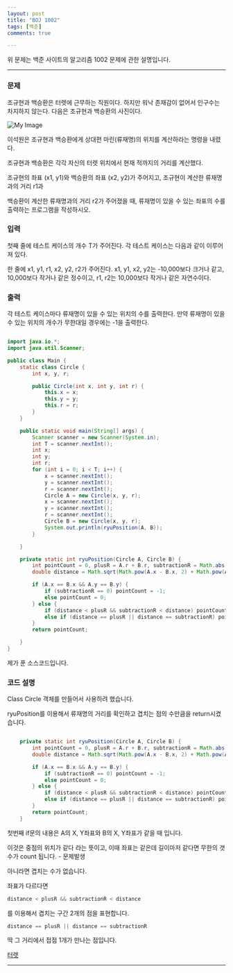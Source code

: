 ```yaml
---
layout: post
title: "BOJ 1002"
tags: [백준]
comments: true

---
```


위 문제는 백준 사이트의 알고리즘 1002 문제에 관한 설명입니다.<br>

---


### 문제

조규현과 백승환은 터렛에 근무하는 직원이다. 하지만 워낙 존재감이 없어서 인구수는 차지하지 않는다. 다음은 조규현과 백승환의 사진이다.

<img src="https://onlinejudgeimages.s3-ap-northeast-1.amazonaws.com/upload/201003/dfcmhrjj_142c3w76qg8_b.jpg" alt="My Image">

이석원은 조규현과 백승환에게 상대편 마린(류재명)의 위치를 계산하라는 명령을 내렸다.

조규현과 백승환은 각각 자신의 터렛 위치에서 현재 적까지의 거리를 계산했다.

조규현의 좌표 (x1, y1)와 백승환의 좌표 (x2, y2)가 주어지고, 조규현이 계산한 류재명과의 거리 r1과

백승환이 계산한 류재명과의 거리 r2가 주어졌을 때, 류재명이 있을 수 있는 좌표의 수를 출력하는 프로그램을 작성하시오.

### 입력

첫째 줄에 테스트 케이스의 개수 T가 주어진다. 각 테스트 케이스는 다음과 같이 이루어져 있다.

한 줄에 x1, y1, r1, x2, y2, r2가 주어진다. x1, y1, x2, y2는 -10,000보다 크거나 같고, 10,000보다 작거나 같은 정수이고, r1, r2는 10,000보다 작거나 같은 자연수이다.

### 출력

각 테스트 케이스마다 류재명이 있을 수 있는 위치의 수를 출력한다. 만약 류재명이 있을 수 있는 위치의 개수가 무한대일 경우에는 -1을 출력한다.

```java

import java.io.*;
import java.util.Scanner;

public class Main {
    static class Circle {
        int x, y, r;

        public Circle(int x, int y, int r) {
            this.x = x;
            this.y = y;
            this.r = r;
        }
    }

    public static void main(String[] args) {
        Scanner scanner = new Scanner(System.in);
        int T = scanner.nextInt();
        int x;
        int y;
        int r;
        for (int i = 0; i < T; i++) {
            x = scanner.nextInt();
            y = scanner.nextInt();
            r = scanner.nextInt();
            Circle A = new Circle(x, y, r);
            x = scanner.nextInt();
            y = scanner.nextInt();
            r = scanner.nextInt();
            Circle B = new Circle(x, y, r);
            System.out.println(ryuPosition(A, B));
        }

    }

    private static int ryuPosition(Circle A, Circle B) {
        int pointCount = 0, plusR = A.r + B.r, subtractionR = Math.abs(A.r - B.r);
        double distance = Math.sqrt(Math.pow(A.x - B.x, 2) + Math.pow(A.y-B.y, 2));

        if (A.x == B.x && A.y == B.y) {
            if (subtractionR == 0) pointCount = -1;
            else pointCount = 0;
        } else {
            if (distance < plusR && subtractionR < distance) pointCount = 2;
            else if (distance == plusR || distance == subtractionR) pointCount = 1;
        }
        return pointCount;

    }
}

```

제가 푼 소스코드입니다.

### 코드 설명

Class Circle 객체를 만들어서 사용하려 했습니다.

ryuPosition를 이용해서 류재명의 거리를 확인하고 겹치는 점의 수만큼을 return시켰습니다.

```java

    private static int ryuPosition(Circle A, Circle B) {
        int pointCount = 0, plusR = A.r + B.r, subtractionR = Math.abs(A.r - B.r);
        double distance = Math.sqrt(Math.pow(A.x - B.x, 2) + Math.pow(A.y-B.y, 2));

        if (A.x == B.x && A.y == B.y) {
            if (subtractionR == 0) pointCount = -1;
            else pointCount = 0;
        } else {
            if (distance < plusR && subtractionR < distance) pointCount = 2;
            else if (distance == plusR || distance == subtractionR) pointCount = 1;
        }
        return pointCount;
    }

```

첫번째 if문의 내용은 A의 X, Y좌표와 B의 X, Y좌표가 같을 때 입니다. 

이것은 중점의 위치가 같다 라는 뜻이고, 이때 좌표는 같은데 길이마저 같다면 무한의 갯수가 count 됩니다. - 문제발생

아니라면 겹치는 수가 없습니다.

좌표가 다르다면 
```java
distance < plusR && subtractionR < distance
```
를 이용해서 겹치는 구간 2개의 점을 표현합니다.
```java
distance == plusR || distance == subtractionR
```
딱 그 거리에서 접점 1개가 만나는 점입니다.

<a href="https://www.acmicpc.net/problem/1002">터렛</a>

---
